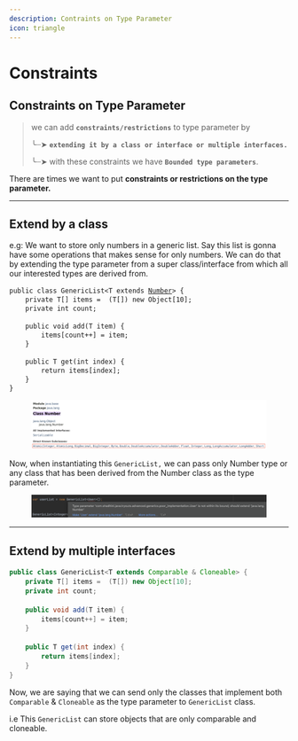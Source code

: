 ```yaml
---
description: Contraints on Type Parameter
icon: triangle
---
```


# Constraints

## Constraints on Type Parameter

> we can add **`constraints/restrictions`** to type parameter by&#x20;
>
> ╰┈➤ **`extending it by a class or interface or multiple interfaces.`**
>
> ╰┈➤ with these constraints we have **`Bounded type parameters`**.

There are times we want to put **constraints or restrictions on the type parameter.**

***

## Extend by a class

e.g: We want to store only numbers in a generic list. Say this list is gonna have some operations that makes sense for only numbers. We can do that by extending the type parameter from a super class/interface from which all our interested types are derived from.

<pre class="language-java"><code class="lang-java">public class GenericList&#x3C;T extends <a data-footnote-ref href="#user-content-fn-1">Number</a>> {
    private T[] items =  (T[]) new Object[10];
    private int count;

    public void add(T item) {
        items[count++] = item;
    }

    public T get(int index) {
        return items[index];
    }
}
</code></pre>

<figure><img src="../../.gitbook/assets/java-ad-generics-5-number-class.png" alt=""><figcaption></figcaption></figure>

Now, when instantiating this `GenericList,` we can pass only Number type or any class that has been derived from the Number class as the type parameter.

<figure><img src="../../.gitbook/assets/java-ad-generics-6-constraints.png" alt=""><figcaption></figcaption></figure>

***

## Extend by multiple interfaces

```java
public class GenericList<T extends Comparable & Cloneable> {
    private T[] items =  (T[]) new Object[10];
    private int count;

    public void add(T item) {
        items[count++] = item;
    }

    public T get(int index) {
        return items[index];
    }
}
```

Now, we are saying that we can send only the classes that implement both `Comparable` & `Cloneable`  as the type parameter to `GenericList` class.&#x20;

i.e This `GenericList` can store objects that are only comparable and cloneable.





[^1]: constraint
